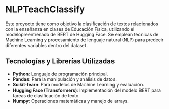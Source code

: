 # NLPTeachClassify

Este proyecto tiene como objetivo la clasificación de textos relacionados con la enseñanza en clases de Educación Física, utilizando el modelopreentrenado de BERT de Hugging Face. 
Se emplean técnicas de Machine Learning y procesamiento de lenguaje natural (NLP) para predecir diferentes variables dentro del dataset.

## Tecnologías y Librerías Utilizadas

- **Python**: Lenguaje de programación principal.
- **Pandas**: Para la manipulación y análisis de datos.
- **Scikit-learn**: Para modelos de Machine Learning y evaluación.
- **Hugging Face (Transformers)**: Implementación del modelo BERT para tareas de clasificación de texto.
- **Numpy**: Operaciones matemáticas y manejo de arrays.
